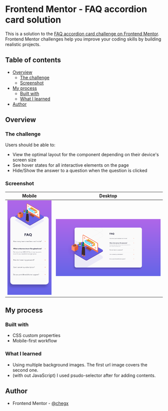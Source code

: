 # Frontend Mentor - FAQ accordion card solution

This is a solution to the [FAQ accordion card challenge on Frontend Mentor](https://www.frontendmentor.io/challenges/faq-accordion-card-XlyjD0Oam). Frontend Mentor challenges help you improve your coding skills by building realistic projects.

## Table of contents

- [Overview](#overview)
  - [The challenge](#the-challenge)
  - [Screenshot](#screenshot)
- [My process](#my-process)
  - [Built with](#built-with)
  - [What I learned](#what-i-learned)
- [Author](#author)

## Overview

### The challenge

Users should be able to:

- View the optimal layout for the component depending on their device's screen size
- See hover states for all interactive elements on the page
- Hide/Show the answer to a question when the question is clicked

### Screenshot

|Mobile|Desktop|
|---|---|
|![](./screenshots/mobile.png)|![](./screenshots/desktop.png)|

## My process

### Built with

- CSS custom properties
- Mobile-first workflow

### What I learned

- Using multiple background images. The first url image covers the second one.
- (with out JavaScript) I used psudo-selector after for adding contents.

## Author

- Frontend Mentor - [@chegx](https://www.frontendmentor.io/profile/chegx)
